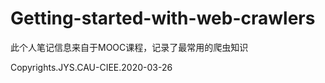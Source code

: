 # Getting-started-with-web-crawlers

此个人笔记信息来自于MOOC课程，记录了最常用的爬虫知识

Copyrights.JYS.CAU-CIEE.2020-03-26
